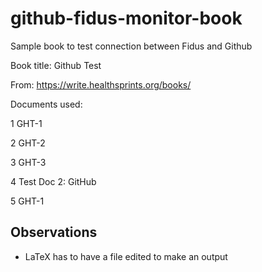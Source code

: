 # github-fidus-monitor-book

Sample book to test connection between Fidus and Github

Book title: Github Test

From: https://write.healthsprints.org/books/

Documents used:

1 GHT-1		

2 GHT-2		

3 GHT-3			

4 Test Doc 2: GitHub			

5 GHT-1

## Observations

* LaTeX has to have a file edited to make an output
